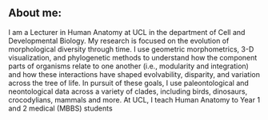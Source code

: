 ## About me:
I am a Lecturer in Human Anatomy at UCL in the department of Cell and Developmental Biology. My research is focused on the evolution of morphological diversity through time. I use geometric morphometrics, 3-D visualization, and phylogenetic methods to understand how the component parts of organisms relate to one another (i.e., modularity and integration) and how these interactions have shaped evolvability, disparity, and variation across the tree of life. In pursuit of these goals, I use paleontological and neontological data across a variety of clades, including birds, dinosaurs, crocodylians, mammals and more. At UCL, I teach Human Anatomy to Year 1 and 2 medical (MBBS) students
